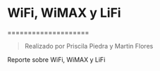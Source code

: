 # WiFi, WiMAX y LiFi
====================
> Realizado por Priscila Piedra y Martin Flores

Reporte sobre WiFi, WiMAX y LiFi
